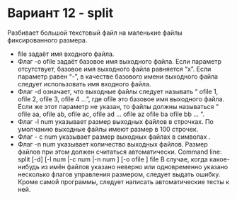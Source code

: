 # Вариант 12 - split
Разбивает большой текстовый файл на маленькие файлы фиксированного размера.
* file задаёт имя входного файла.
* Флаг -o ofile задаёт базовое имя выходного файла. Если параметр
отсутствует, базовое имя выходного файла равняется “x”. Если параметр
равен “-”, в качестве базового имени выходного файла следует использовать
имя входного файла.
* Флаг -d означает, что выходные файлы следует называть “ ofile 1, ofile 2, ofile 3,
ofile 4 …”, где ofile это базовое имя выходного файла. Если же этот параметр не
указан, то файлы должны называться “ ofile aa, ofile ab, ofile ac, ofile ad … ofile az
ofile ba ofile bb … ”.
* Флаг -l num указывает размер выходных файлов в строчках. По умолчанию
выходные файлы имеют размер в 100 строчек.
* Флаг - с num указывает размер выходных файлах в символах .
* Флаг -n num указывает количество выходных файлов. Размер файлов при
этом должен считаться автоматически.
Command line: split [-d] [-l num |-c num |-n num ] [-o ofile ] file
В случае, когда какое-нибудь из имён файлов указано неверно или одновременно
указано несколько флагов управления размером, следует выдать ошибку.
Кроме самой программы, следует написать автоматические тесты к ней.
